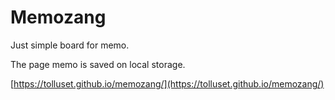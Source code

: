 # Memozang

Just simple board for memo.

The page memo is saved on local storage.

[https://tolluset.github.io/memozang/](https://tolluset.github.io/memozang/)
